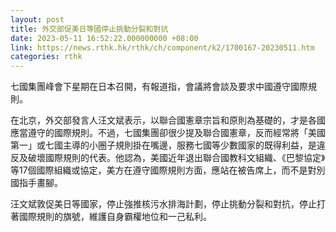 ```yaml
---
layout: post
title: 外交部促美日等國停止挑動分裂和對抗
date: 2023-05-11 16:52:22.000000000 +08:00
link: https://news.rthk.hk/rthk/ch/component/k2/1700167-20230511.htm
categories: rthk
---
```


七國集團峰會下星期在日本召開，有報道指，會議將會談及要求中國遵守國際規則。

在北京，外交部發言人汪文斌表示，以聯合國憲章宗旨和原則為基礎的，才是各國應當遵守的國際規則。不過，七國集團卻很少提及聯合國憲章，反而經常將「美國第一」或七國主導的小圈子規則掛在嘴邊，服務七國等少數國家的既得利益，是違反及破壞國際規則的代表。他認為，美國近年退出聯合國教科文組織、《巴黎協定》等17個國際組織或協定，美方在遵守國際規則方面，應站在被告席上，而不是對別國指手畫腳。

汪文斌敦促美日等國家，停止強推核污水排海計劃，停止挑動分裂和對抗，停止打著國際規則的旗號，維護自身霸權地位和一己私利。
